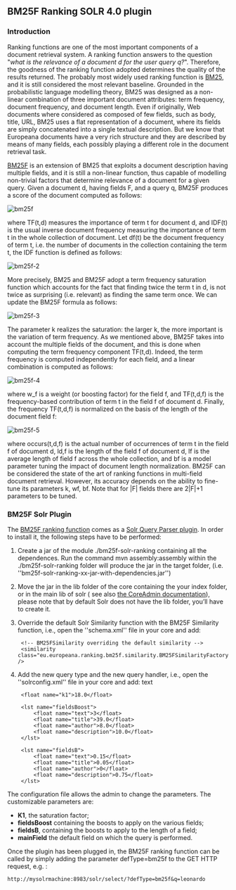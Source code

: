 ## BM25F Ranking SOLR 4.0 plugin 


### Introduction
Ranking functions are one of the most important components of a document retrieval system. 
A ranking function answers to the question "*what is the relevance of a document d for the user query q?*". Therefore, 
the goodness of the ranking function adopted determines the quality of the results returned.
The probably most widely used ranking function is [BM25][bm25], and it is still considered the 
most relevant baseline. Grounded in the probabilistic language modelling theory, BM25 was designed 
as a non-linear combination of three important document attributes: term frequency, document frequency, 
and document length. Even if originally, Web documents where considered as composed of few fields, such
 as body, title, URL, BM25 uses a flat representation of a document, where its fields are simply concatenated
  into a single textual description. But we know that Europeana documents have a very rich structure and they 
  are described by means of many fields, each possibly playing a different role in the document retrieval task.
  
[BM25F][bm25f] is an extension of BM25 that exploits a document description having multiple fields, 
and it is still a non-linear function, thus capable of modelling non-trivial factors that determine 
relevance of a document for a given query. Given a document d, having fields F, and a query q, BM25F 
produces a score of the document computed as follows:


![bm25f](http://www.texify.com/img/%5CLARGE%5C%21%20BM25F%28q%2Cd%29%20%3D%20%5Csum_%7Bt%20%5Cin%20q%7D%7BTF%28t%2Cd%29%20%5Ccdot%7D.gif)

where TF(t,d) measures the importance of term t for document d, and IDF(t) is the usual inverse document 
frequency measuring the importance of term t in the whole collection of document. Let df(t) be the document 
frequency of term t, i.e. the number of documents in the collection containing the term t, the IDF function is defined as follows:

![bm25f-2](http://www.texify.com/img/%5CLARGE%5C%21IDF%28t%29%3Dlog%20%5Cfrac%7BN-df%28t%29%2B0.5%7D%7Bdf%28t%29%2B0.5%7D.gif)

More precisely, BM25 and BM25F adopt a term frequency saturation function which accounts for the fact that finding twice the term t in d, is not twice as surprising (i.e. relevant) as finding the same term once. We can update the BM25F formula as follows:

![bm25f-3](http://www.texify.com/img/%5CLARGE%5C%21BM25F%28q%2Cd%29%20%3D%20%5Csum_%7Bt%20%5Cin%20q%7D%20%5Cfrac%7BTF%28t%2Cd%29%7D%7Bk%2BTF%28t%2Cd%29%7D%5Ccdot%20IDF%28t%29.gif)

The parameter k realizes the saturation: the larger k, the more important is the variation of term frequency. As we mentioned above, BM25F takes into account the multiple fields of the document, and this is done when computing the term frequency component TF(t,d). Indeed, the term frequency is computed independently for each field, and a linear combination is computed as follows:

![bm25f-4](http://www.texify.com/img/%5CLARGE%5C%21TF%28t%2Cd%29%20%3D%20%5Csum_%7Bf%20%5Cin%20F%7D%20w_f%20%5Ccdot%20TF%28t%2Cd%2Cf%29.gif)

where w_f is a weight (or boosting factor) for the field f, and TF(t,d,f) is the frequency-based contribution of term t in the field f of document d. Finally, the frequency TF(t,d,f) is normalized on the basis of the length of the document field f:

![bm25f-5](http://www.texify.com/img/%5CLARGE%5C%21TF%28t%2Cd%2Cf%29%20%3D%20%5Cfrac%7Boccurs%28t%2Cd%2Cf%29%7D%7B%281-b_f%29%20%2B%20b_f%20%28%5Cfrac%7Bl_%7Bd%2Cf%7D%7D%7Bl_f%7D%29%7D.gif)

where occurs(t,d,f) is the actual number of occurrences of term t in the field f of document d, ld,f is the length of the field f of document d, lf is the average length of field f across the whole collection, and bf is a model parameter tuning the impact of document length  normalization. 
BM25F can be considered the state of the art of ranking functions in multi-field document retrieval. However, its accuracy depends on the ability to fine-tune its parameters k, wf, bf. Note that for |F| fields there are 2|F|+1 parameters to be tuned. 

### BM25F Solr Plugin

The [BM25F ranking function][bm25f] comes as a [Solr Query Parser plugin][solr]. In order to install
it, the following steps have to be performed: 

1. Create a jar of the module ./bm25f-solr-ranking containing all the dependences.  Run the command mvn assembly:assembly within the ./bm25f-solr-ranking folder will produce the jar in the target folder, (i.e. ''bm25f-solr-ranking-xx-jar-with-dependencies.jar'')

2. Move the jar in the lib folder of the core containing the your index folder, or in the main lib of solr ( see also [the CoreAdmin documentation][solr1]), please note that by default Solr does not have the lib folder, you’ll have to create it.
3. Override the default Solr Similarity function with the BM25F Similarity function, i.e., open the ''schema.xml'' file in your core and add: 

	<schema name="europeana" version="1.4">

		<!-- BM25FSimilarity overriding the default similarity -->
		<similarity class="eu.europeana.ranking.bm25f.similarity.BM25FSimilarityFactory" />
    
4. Add the new query type and the new query handler, i.e., open the ''solrconfig.xml'' file in your core and add:
	<queryParser name="bm25f" class="eu.europeana.ranking.bm25f.BM25FParserPlugin">
		<str name="mainField">text</str>

		<float name="k1">18.0</float>

		<lst name="fieldsBoost">
			<float name="text">3</float>
			<float name="title">39.0</float>
			<float name="author">8.0</float>
			<float name="description">10.0</float>
		</lst>
		
		<lst name="fieldsB">
			<float name="text">0.15</float>
			<float name="title">0.05</float>
			<float name="author">0</float>
			<float name="description">0.75</float>
		</lst>

	</queryParser>

The configuration file allows the admin to change the parameters. The customizable parameters are:
  * **K1**, the saturation factor;
  * **fieldsBoost**  containing the boosts to apply on the various fields;
  * **fieldsB**, containing the boosts to apply to the length of a field;
  * **mainField** the default field on which the query is performed.



Once the plugin has been plugged in, the BM25F ranking function can be called by simply adding the parameter defType=bm25f to the GET HTTP request, e.g. :

	http://mysolrmachine:8983/solr/select/?defType=bm25f&q=leonardo
  





[bm25]: http://dl.acm.org/citation.cfm?id=188561 "Some simple effective approximations to the 2-Poisson model for probabilistic weighted retrieval, SE Robertson, S Walker - SIGIR 1994"
[bm25f]: http://dl.acm.org/citation.cfm?id=1031181 "Simple BM25 extension to multiple weighted fields, S Robertson, H Zaragoza, M Taylor, CIKM 2004"
[bm25f2]: http://dl.acm.org/citation.cfm?id=1704810 "The Probabilistic Relevance Framework: BM25 and Beyond"
[solr]: http://wiki.apache.org/solr/SolrPlugins 
[solr1]: http://wiki.apache.org/solr/CoreAdmin


